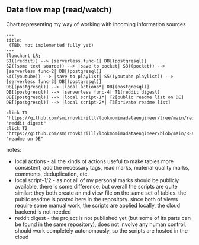 ## Data flow map (read/watch)
Chart representing my way of working with incoming information sources


```mermaid
---
title: 
 (TBD, not implemented fully yet)
---
flowchart LR;
S1((reddit)) --> |serverless func-1| DB[(postgresql)]
S2((some text source)) --> |save to pocket| S3((pocket)) --> |serverless func-2| DB[(postgresql)]
S4((youtube)) --> |save to playlist| S5((youtube playlist)) --> |serverless func-3| DB[(postgresql)]
DB[(postgresql)] --> |local actions*| DB[(postgresql)]
DB[(postgresql)] --> |serverless func-4| T1[reddit digest]
DB[(postgresql)] --> |local script-1*| T2[public readme list on DE]
DB[(postgresql)] --> |local script-2*| T3[private readme list]

click T1 "https://github.com/smirnovkirilll/lookmomimadataengineer/tree/main/reddit_digest" "reddit digest"
click T2 "https://github.com/smirnovkirilll/lookmomimadataengineer/blob/main/README.md" "readme on DE"
```


notes:
- local actions - all the kinds of actions useful to make tables more consistent, add the necessary tags, read marks, material quality marks, comments, deduplication, etc.
- local script-1/2 - as not all of my personal marks should be publicly available, there is some difference, but overall the scripts are quite similar: they both create an md view file on the same set of tables. the public readme is posted here in the repository. since both of views require some manual work, the scripts are applied locally, the cloud backend is not needed
- reddit digest - the project is not published yet (but some of its parts can be found in the same repository), does not involve any human control, should work completely autonomously, so the scripts are hosted in the cloud
